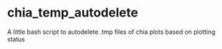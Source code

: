 # chia_temp_autodelete
A little bash script to autodelete .tmp files of chia plots based on plotting status
